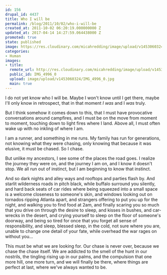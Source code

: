 ```yaml
---
id: 156
drupal_id: 4437
title: Who I will be
permalink: /blog/2011/10/02/who-i-will-be
created_at: 2011-10-02 06:20:19.000000000 Z
updated_at: 2017-04-14 14:27:59.064438000 Z
promoted: true
state: published
image: https://res.cloudinary.com/micahredding/image/upload/v1453060324/IMG_4996_0.jpg
categories:
- Human
images:
- title: 
  remote_url: http://res.cloudinary.com/micahredding/image/upload/v1453060324/IMG_4996_0.jpg
  public_id: IMG_4996_0
  upload: image/upload/v1453060324/IMG_4996_0.jpg
  main: true
---
```

I do not yet know who I will be. Maybe I won't know until I get there, maybe I'll only know in retrospect, that in that moment *I was* and I *was* truly.

But I think somehow it comes down to this, that I must have provocative conversations around campfires, and I must be on the move from moment to moment, touching down to light fires where I land. Above all, I must often wake up with no inkling of where I am.

I am a runner, and something in me runs. My family has run for generations, not knowing what they were chasing, only knowing that because it was elusive, it must be chased. So I chase.

But unlike my ancestors, I see some of the places the road goes. I realize the journey they were on, and the journey I am on, and I know it doesn't stop. We all run out of instinct, but I am beginning to know that instinct.

And so dark nights and alley ways and rooftops and parties flash by. And starlit wilderness roads in pitch black, while buffalo surround you silently, and hard back seats of car rides where being squeezed into a small space is a welcome closeness to someone's skin, and windows looking out on tornados ripping Atlanta apart, and strangers offering to put you up for the night, and walking you to find food at 2am, and finally scaring you so much that you drive on through the desire to sleep, and kisses in bushes, and car-wrecks in the desert, and crying yourself to sleep on the floor of someone's doorway, and being so tired for once that you forget all sense of responsibility, and sleep, blessed sleep, in the cold, not sure where you are, unable to change one detail of your fate, while overhead the war rages on without you...

This must be what we are looking for. Our chase is never over, because we chase the chase itself. We are addicted to the smell of the hunt in our nostrils, the tingling rising up in our palms, and the compulsion that one more hill, one more turn, and we will finally be there, where things are perfect at last, where we've always wanted to be.

